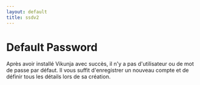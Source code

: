 ```yaml
---
layout: default
title: ssdv2
---
```

# Default Password

Après avoir installé Vikunja avec succès, il n'y a pas d'utilisateur ou de mot de passe par défaut.
Il vous suffit d'enregistrer un nouveau compte et de définir tous les détails lors de sa création.